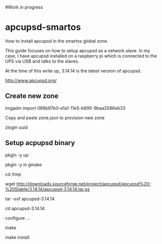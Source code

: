 #Work in progress

# apcupsd-smartos
How to install apcupsd in the smartos global zone. 

This guide focuses on how to setup apcupsd as a network slave. In my case, I have apcupsd installed on a raspberry pi which is connected to the UPS via USB and talks to the slaves.

At the time of this write up, 3.14.14 is the latest version of apcupsd.

http://www.apcupsd.org/

## Create new zone

imgadm import 088b97b0-e1a1-11e5-b895-9baa2086eb33

Copy and paste zone.json to provision new zone

zlogin uuid

## Setup acpupsd binary

pkgin -y up

pkgin -y in gmake

cd /tmp

wget http://downloads.sourceforge.net/project/apcupsd/apcupsd%20-%20Stable/3.14.14/apcupsd-3.14.14.tar.gz

tar -xvf apcupsd-3.14.14

cd apcupsd-3.14.14

configure ...

make

make install


